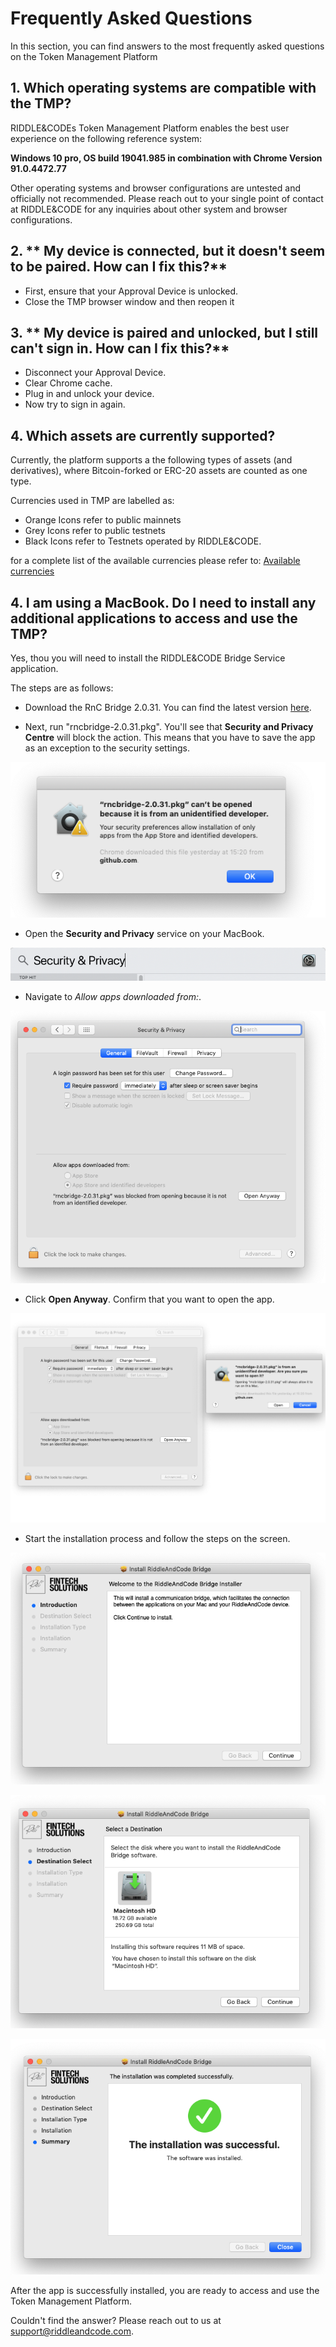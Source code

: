 # Frequently Asked Questions

In this section, you can find answers to the most frequently asked questions on the Token Management Platform

## 1. Which operating systems are compatible with the TMP?

RIDDLE&CODEs Token Management Platform enables the best user experience on the following reference system:

**Windows 10 pro, OS build 19041.985 in combination with Chrome Version 91.0.4472.77**

Other operating systems and browser configurations are untested and officially not recommended. Please reach out to your single point of contact at RIDDLE&CODE for any inquiries about other system and browser configurations.

## 2. ** My device is connected, but it doesn't seem to be paired. How can I fix this?**

* First, ensure that your Approval Device is unlocked.
* Close the TMP browser window and then reopen it

## 3. ** My device is paired and unlocked, but I still can't sign in. How can I fix this?**

* Disconnect your Approval Device.
* Clear Chrome cache.
* Plug in and unlock your device.
* Now try to sign in again.


## 4. **Which assets are currently supported?**

Currently, the platform supports a the following types of assets (and derivatives), where Bitcoin-forked or ERC-20 assets are counted as one type.

Currencies used in TMP are labelled as:

* Orange Icons refer to public mainnets
* Grey Icons refer to public testnets
* Black Icons refer to Testnets operated by RIDDLE&CODE. 

for a complete list of the available currencies please refer to: [Available currencies](./Product-Documentation.md#available-currencies)

## 4. **I am using a MacBook. Do I need to install any additional applications to access and use the TMP?**

Yes, thou you will need to install the RIDDLE&CODE Bridge Service application. 

The steps are as follows:

* Download the RnC Bridge 2.0.31. You can find the latest version [here](https://riddlecode.app.box.com/s/ksud48m25jytzhrhcg81hay9c378jp0y).

* Next, run "rncbridge-2.0.31.pkg". You'll see that **Security and Privacy Centre** will block the action. This means that you have to save the app as an exception to the security settings.

![Action blocked](./bridge-images/image6.png)

* Open the **Security and Privacy** service on your MacBook.

![Security and Privacy](./bridge-images/image5.png)

* Navigate to *Allow apps downloaded from:*.

![Allow apps downloaded from](./bridge-images/image8.png)

* Click **Open Anyway**. Confirm that you want to open the app.

![Open Anyway](./bridge-images/image7.png)

* Start the installation process and follow the steps on the screen.

![Installation](./bridge-images/image1.png)


![Installation](./bridge-images/image2.png)

![Installation](./bridge-images/image3.png)

After the app is successfully installed, you are ready to access and use the Token Management Platform.


Couldn't find the answer? Please reach out to us at support@riddleandcode.com.
